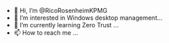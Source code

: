 - 👋 Hi, I’m @RicoRosenheimKPMG
- 👀 I’m interested in Windows desktop management...
- 🌱 I’m currently learning Zero Trust ...
- 📫 How to reach me ...

<!---
RicoRosenheimAtKPMG/RicoRosenheimAtKPMG is a ✨ special ✨ repository because its `README.md` (this file) appears on your GitHub profile.
You can click the Preview link to take a look at your changes.
--->
